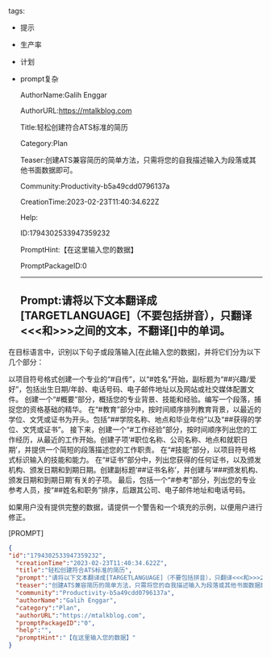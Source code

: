   tags: 
- 提示
- 生产率
- 计划
- prompt复杂

  AuthorName:Galih Enggar

  AuthorURL:https://mtalkblog.com

  Title:轻松创建符合ATS标准的简历

  Category:Plan

  Teaser:创建ATS兼容简历的简单方法，只需将您的自我描述输入为段落或其他书面数据即可。

  Community:Productivity-b5a49cdd0796137a

  CreationTime:2023-02-23T11:40:34.622Z

  Help:

  ID:1794302533947359232

  PromptHint:【在这里输入您的数据】

  PromptPackageID:0

  ---

  ## Prompt:请将以下文本翻译成[TARGETLANGUAGE]（不要包括拼音），只翻译<<<和>>>之间的文本，不翻译[]中的单词。

在目标语言中，识别以下句子或段落输入[在此输入您的数据]，并将它们分为以下几个部分：


以项目符号格式创建一个专业的“#自传”，以“#姓名”开始，副标题为“##兴趣/爱好”，包括出生日期/年龄、电话号码、电子邮件地址以及网站或社交媒体配置文件。
创建一个“#概要”部分，概括您的专业背景、技能和经验。编写一个段落，捕捉您的资格基础的精华。
在“#教育”部分中，按时间顺序排列教育背景，以最近的学位、文凭或证书为开头。包括“##学院名称、地点和毕业年份”以及“##获得的学位、文凭或证书”。
接下来，创建一个“#工作经验”部分，按时间顺序列出您的工作经历，从最近的工作开始。创建子项‘#职位名称、公司名称、地点和就职日期’，并提供一个简短的段落描述您的工作职责。
在“#技能”部分，以项目符号格式标识输入的技能和能力。
在“#证书”部分中，列出您获得的任何证书，以及颁发机构、颁发日期和到期日期。创建副标题‘##证书名称’，并创建与‘###颁发机构、颁发日期和到期日期’有关的子项。
最后，包括一个“#参考”部分，列出您的专业参考人员，按“##姓名和职务”排序，后跟其公司、电子邮件地址和电话号码。

如果用户没有提供完整的数据，请提供一个警告和一个填充的示例，以便用户进行修正。

[PROMPT]

  ```json
  {
  "id":"1794302533947359232",
    "creationTime":"2023-02-23T11:40:34.622Z",
    "title":"轻松创建符合ATS标准的简历",
    "prompt":"请将以下文本翻译成[TARGETLANGUAGE]（不要包括拼音），只翻译<<<和>>>之间的文本，不翻译[]中的单词。\n\n在目标语言中，识别以下句子或段落输入[在此输入您的数据]，并将它们分为以下几个部分：\n\n\n以项目符号格式创建一个专业的“#自传”，以“#姓名”开始，副标题为“##兴趣/爱好”，包括出生日期/年龄、电话号码、电子邮件地址以及网站或社交媒体配置文件。\n创建一个“#概要”部分，概括您的专业背景、技能和经验。编写一个段落，捕捉您的资格基础的精华。\n在“#教育”部分中，按时间顺序排列教育背景，以最近的学位、文凭或证书为开头。包括“##学院名称、地点和毕业年份”以及“##获得的学位、文凭或证书”。\n接下来，创建一个“#工作经验”部分，按时间顺序列出您的工作经历，从最近的工作开始。创建子项‘#职位名称、公司名称、地点和就职日期’，并提供一个简短的段落描述您的工作职责。\n在“#技能”部分，以项目符号格式标识输入的技能和能力。\n在“#证书”部分中，列出您获得的任何证书，以及颁发机构、颁发日期和到期日期。创建副标题‘##证书名称’，并创建与‘###颁发机构、颁发日期和到期日期’有关的子项。\n最后，包括一个“#参考”部分，列出您的专业参考人员，按“##姓名和职务”排序，后跟其公司、电子邮件地址和电话号码。\n\n如果用户没有提供完整的数据，请提供一个警告和一个填充的示例，以便用户进行修正。\n\n[PROMPT]",
    "teaser":"创建ATS兼容简历的简单方法，只需将您的自我描述输入为段落或其他书面数据即可。",
    "community":"Productivity-b5a49cdd0796137a",
    "authorName":"Galih Enggar",
    "category":"Plan",
    "authorURL":"https://mtalkblog.com",
    "promptPackageID":"0",
    "help":"",
    "promptHint":"【在这里输入您的数据】"
  }
  ```
